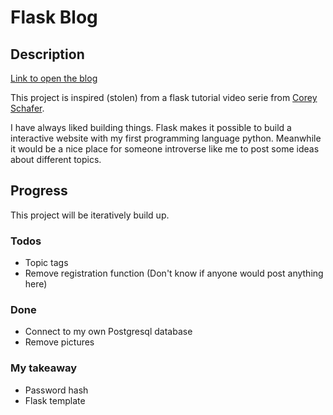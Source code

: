 # Flask Blog
## Description
[Link to open the blog](https://test-flask-blog-6ztu.onrender.com)

This project is inspired (stolen) from a flask tutorial video serie from [Corey Schafer](https://www.youtube.com/watch?v=MwZwr5Tvyxo&list=PL-osiE80TeTs4UjLw5MM6OjgkjFeUxCYH).

I have always liked building things. Flask makes it possible to build a interactive website with my first programming language python. Meanwhile it would be a nice place for someone introverse like me to post some ideas about different topics.

## Progress
This project will be iteratively build up.
### Todos
- Topic tags
- Remove registration function (Don't know if anyone would post anything here)
### Done
- Connect to my own Postgresql database
- Remove pictures
### My takeaway
- Password hash
- Flask template
